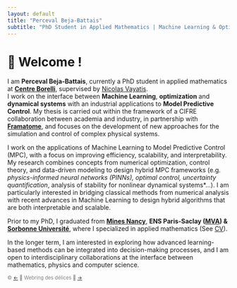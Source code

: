 ```yaml
---
layout: default
title: "Perceval Beja-Battais"
subtitle: "PhD Student in Applied Mathematics | Machine Learning & Optimization"
---
```


# 👋 Welcome !

I am **Perceval Beja-Battais**, currently a PhD student in applied mathematics at **[Centre Borelli](https://centreborelli.ens-paris-saclay.fr/fr)**, supervised by [Nicolas Vayatis](https://nvayatis.perso.math.cnrs.fr/).  
I work on the interface between **Machine Learning**, **optimization** and **dynamical systems** with an industrial applications to **Model Predictive Control**. My thesis is carried out within the framework of a CIFRE collaboration between academia and industry, in partnership with **[Framatome](framatome.com)**, and focuses on the development of new approaches for the simulation and control of complex physical systems.

I work on the applications of Machine Learning to Model Predictive Control (MPC), with a focus on improving efficiency, scalability, and interpretability. My research combines concepts from numerical optimization, control theory, and data-driven modeling to design hybrid MPC frameworks (e.g. *physics-informed neural networks (PINNs), optimal control, uncertainty quantification*, analysis of stability for nonlinear dynamical systems*...). I am particularly interested in bridging classical methods from numerical analysis with recent advances in Machine Learning to design hybrid algorithms that are both interpretable and scalable.

Prior to my PhD, I graduated from **[Mines Nancy](https://mines-nancy.univ-lorraine.fr/)**, **ENS Paris-Saclay ([MVA](https://www.master-mva.com)) & [Sorbonne Université](https://www.ljll.fr/MathModel/)**, where I specialized in applied mathematics (See [CV](https://percevalbejabattais.github.io/pbb.github.io/cv)). 

In the longer term, I am interested in exploring how advanced learning-based methods can be integrated into decision-making processes, and I am open to interdisciplinary collaborations at the interface between mathematics, physics and computer science.

<footer style="font-size: 0.8em; color: gray;">
&copy; <a href="https://www.gas-abel.fr/ ">&#8592;</a> 🍩 Webring des délices 🍪 <a href="https://gaetanserre.fr/">&#8594;</a>
</footer>

